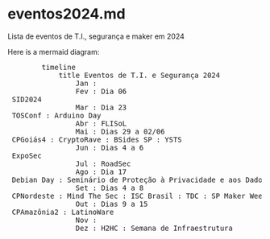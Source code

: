 # eventos2024.md
Lista de eventos de T.I., segurança e maker em 2024


<body>
  Here is a mermaid diagram:
   
  <pre class="mermaid">
        timeline
            title Eventos de T.I. e Segurança 2024
                Jan :
                Fev : Dia 06 <br> SID2024
                Mar : Dia 23 <br> TOSConf : Arduino Day
                Abr : FLISoL
                Mai : Dias 29 a 02/06 <br> CPGoiás4 : CryptoRave : BSides SP : YSTS
                Jun : Dias 4 a 6 <br> ExpoSec
                Jul : RoadSec 
                Ago : Dia 17 <br> Debian Day : Seminário de Proteção à Privacidade e aos Dados Pessoais
                Set : Dias 4 a 8 <br> CPNordeste : Mind The Sec : ISC Brasil : TDC : SP Maker Week
                Out : Dias 9 a 15 <br> CPAmazônia2 : LatinoWare 
                Nov :
                Dez : H2HC : Semana de Infraestrutura 
  </pre>
  <script type="module">
    import mermaid from 'https://cdn.jsdelivr.net/npm/mermaid@10/dist/mermaid.esm.min.mjs';
    mermaid.initialize({ startOnLoad: true });
  </script> 
</body>
